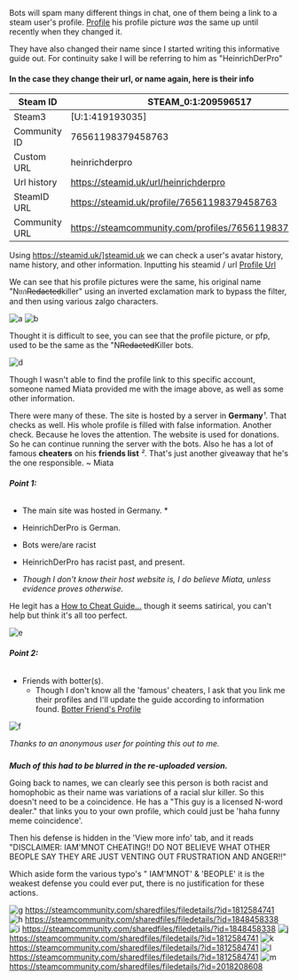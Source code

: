 Bots will spam many different things in chat, one of them being a link to a steam user's profile.
[Profile](https://steamcommunity.com/id/HeinrichDerPro) his profile picture *was* the same up until recently when they changed it.

They have also changed their name since I started writing this informative guide out. For continuity sake I will be referring to him as "HeinrichDerPro"

#### In the case they change their url, or name again, here is their info
Steam ID | STEAM_0:1:209596517
------------ | -------------
Steam3 | [U:1:419193035]
Community ID | 76561198379458763
Custom URL | heinrichderpro
Url history | https://steamid.uk/url/heinrichderpro
SteamID URL | https://steamid.uk/profile/76561198379458763
Community URL | https://steamcommunity.com/profiles/76561198379458763

Using https://steamid.uk/]steamid.uk we can check a user's avatar history, name history, and other information.
Inputting his steamid / url 
[Profile Url](https://steamid.uk/profile/76561198379458763)

We can see that his profile pictures were the same, his original name "Nยก~~Redacted~~killer" using an inverted exclamation mark to bypass the filter, and then using various zalgo characters.

![a](https://user-images.githubusercontent.com/42129397/127070961-427e4ddc-4af7-4fe0-a2ea-aa39a2e06dd9.png)
![b](https://user-images.githubusercontent.com/42129397/127070968-2257db91-9d79-4210-904f-57d06cb8309d.png)

Thought it is difficult to see, you can see that the profile picture, or pfp, used to be the same as the "N~~Redacted~~Killer bots.

![d](https://user-images.githubusercontent.com/42129397/127071023-7bd155f5-33a4-4ea2-9c9d-cb3efc7794cf.png)


Though I wasn't able to find the profile link to this specific account, someone named Miata provided me with the image above, as well as some other information.

There were many of these. 
The site is hosted by a server in **Germany***¹*. 
That checks as well. 
His whole profile is filled with false information. 
Another check. 
Because he loves the attention. 
The website is used for donations. 
So he can continue running the server with the bots. 
Also he has a lot of famous **cheaters** on his **friends list** *²*. 
That's just another giveaway that he's the one responsible.
 ~ Miata

###### **Point 1:** 
* The main site was hosted in Germany. *
* HeinrichDerPro is German.
* Bots were/are racist
* HeinrichDerPro has racist past, and present.

* *Though I don't know their host website is, I do believe Miata, unless evidence proves otherwise.*

He legit has a [How to Cheat Guide...](https://steamcommunity.com/sharedfiles/filedetails/?id=2394545944) though it seems satirical, you can't help but think it's all too perfect.

![e](https://user-images.githubusercontent.com/42129397/127072234-25d6661c-f47d-43be-9bbb-cd8e360c537d.png)


###### **Point 2:**
* Friends with botter(s).
  * Though I don't know all the 'famous' cheaters, I ask that you link me their profiles and I'll update the guide according to information found.
[Botter Friend's Profile](https://steamcommunity.com/id/therealn3u)

![f](https://user-images.githubusercontent.com/42129397/127072645-3637c0b3-d589-4a42-85fa-94941f4f4b0a.png)

*Thanks to an anonymous user for pointing this out to me.*

###

***Much of this had to be blurred in the re-uploaded version.***

Going back to names, we can clearly see this person is both racist and homophobic as their name was variations of a racial slur killer. So this doesn't need to be a coincidence.
He has a "This guy is a licensed N-word dealer." that links you to your own profile, which could just be 'haha funny meme coincidence'.

Then his defense is hidden in the 'View more info' tab, and it reads "DISCLAIMER: IAM'MNOT CHEATING!! DO NOT BELIEVE WHAT OTHER BEOPLE SAY THEY ARE JUST VENTING OUT FRUSTRATION AND ANGER!!"

Which aside form the various typo's " IAM'MNOT' & 'BEOPLE' it is the weakest defense you could ever put, there is no justification for these actions.

![g](https://user-images.githubusercontent.com/42129397/127073722-c828cb55-20c4-4a0d-97df-2107bc4105b5.png)
https://steamcommunity.com/sharedfiles/filedetails/?id=1812584741
![h](https://user-images.githubusercontent.com/42129397/127073724-4ca99c30-be45-4dac-9cd1-2fafa18c11e9.png)
https://steamcommunity.com/sharedfiles/filedetails/?id=1848458338
![i](https://user-images.githubusercontent.com/42129397/127073726-e3df5967-83c6-4a37-a7e4-cec735c490f6.png)
https://steamcommunity.com/sharedfiles/filedetails/?id=1848458338
![j](https://user-images.githubusercontent.com/42129397/127073727-8fa830ac-58e7-42d6-acc0-ddbdf5edfd33.png)
https://steamcommunity.com/sharedfiles/filedetails/?id=1812584741
![k](https://user-images.githubusercontent.com/42129397/127073729-7078c64c-3185-4f32-b7b6-91621b4e41de.png)
https://steamcommunity.com/sharedfiles/filedetails/?id=1812584741
![l](https://user-images.githubusercontent.com/42129397/127073730-43989178-64d7-468d-9ed7-0befbf8ff634.png)
https://steamcommunity.com/sharedfiles/filedetails/?id=1812584741
![m](https://user-images.githubusercontent.com/42129397/127073731-901d1517-294c-4c06-b129-9b1995273edf.png)
https://steamcommunity.com/sharedfiles/filedetails/?id=2018208608
